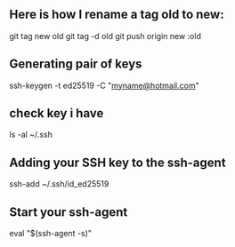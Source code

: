 ## Here is how I rename a tag old to new:

git tag new old
git tag -d old
git push origin new :old


## Generating pair of keys

ssh-keygen -t ed25519 -C "myname@hotmail.com"

## check key i have

ls -al ~/.ssh

## Adding your SSH key to the ssh-agent

ssh-add ~/.ssh/id_ed25519

## Start your ssh-agent

eval "$(ssh-agent -s)"